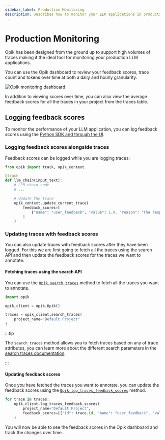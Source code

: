 ```yaml
---
sidebar_label: Production Monitoring
description: Describes how to monitor your LLM applications in production using Opik
---
```


# Production Monitoring

Opik has been designed from the ground up to support high volumes of traces making it the ideal tool for monitoring your production LLM applications.

You can use the Opik dashboard to review your feedback scores, trace count and tokens over time at both a daily and hourly granularity.

![Opik monitoring dashboard](/img/tracing/opik_monitoring_dashboard.png)

In addition to viewing scores over time, you can also view the average feedback scores for all the traces in your project from the traces table.

## Logging feedback scores

To monitor the performance of your LLM application, you can log feedback scores using the [Python SDK and through the UI](/tracing/annotate_traces.md).

### Logging feedback scores alongside traces

Feedback scores can be logged while you are logging traces:

```python
from opik import track, opik_context

@track
def llm_chain(input_text):
    # LLM chain code
    # ...

    # Update the trace
    opik_context.update_current_trace(
        feedback_scores=[
            {"name": "user_feedback", "value": 1.0, "reason": "The response was helpful and accurate."}
        ]
    )
```

### Updating traces with feedback scores

You can also update traces with feedback scores after they have been logged. For this we are first going to fetch all the traces using the search API and then update the feedback scores for the traces we want to annotate.

#### Fetching traces using the search API

You can use the [`Opik.search_traces`](https://www.comet.com/docs/opik/python-sdk-reference/Opik.html#opik.Opik.search_traces) method to fetch all the traces you want to annotate.

```python
import opik

opik_client = opik.Opik()

traces = opik_client.search_traces(
    project_name="Default Project"
)
```

:::tip

The `search_traces` method allows you to fetch traces based on any of trace attributes, you can learn more about the different search parameters in the [search traces documentation](/tracing/export_data.md).

:::

#### Updating feedback scores

Once you have fetched the traces you want to annotate, you can update the feedback scores using the [`Opik.log_traces_feedback_scores`](https://www.comet.com/docs/opik/python-sdk-reference/Opik.html#opik.Opik.log_traces_feedback_scores) method.

```python pytest_codeblocks_skip="true"
for trace in traces:
    opik_client.log_traces_feedback_scores(
        project_name="Default Project",
        feedback_scores=[{"id": trace.id, "name": "user_feedback", "value": 1.0, "reason": "The response was helpful and accurate."}],
    )
```

You will now be able to see the feedback scores in the Opik dashboard and track the changes over time.
